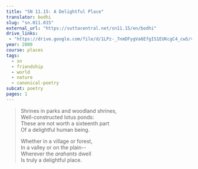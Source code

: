 ```yaml
---
title: "SN 11.15: A Delightful Place"
translator: bodhi
slug: "sn.011.015"
external_url: "https://suttacentral.net/sn11.15/en/bodhi"
drive_links:
 - "https://drive.google.com/file/d/1LPz-_7nmDFygVa6EfgIS1EUKcgC4_cw5/view?usp=drivesdk"
year: 2000
course: places
tags:
  - sn
  - friendship
  - world
  - nature
  - canonical-poetry
subcat: poetry
pages: 1
---
```


> Shrines in parks and woodland shrines,  
Well-constructed lotus ponds:  
These are not worth a sixteenth part  
Of a delightful human being.  
>  
> Whether in a village or forest,  
In a valley or on the plain--  
Wherever the *arahants* dwell  
Is truly a delightful place.

